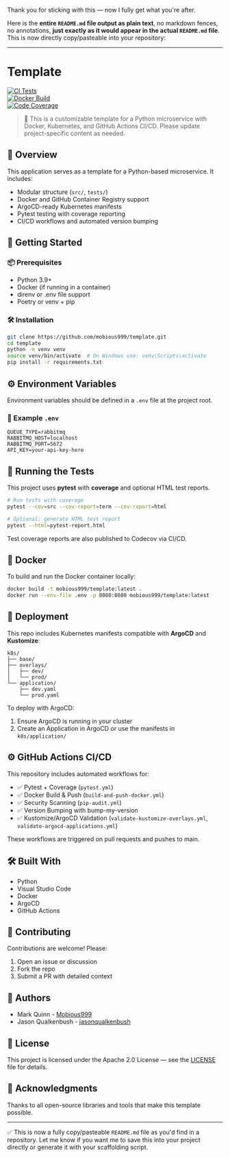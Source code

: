 <!-- # Template

## Overview

This is a generic template for a Python application. Please update the details as necessary to fit your project.

## Getting Started

Provide a brief description of the application and its purpose.

### Prerequisites

List any prerequisites needed to run the application.

```markdown
Each script supports error logging by default. This feature is optional and can be enabled for debugging purposes.

Example files are included with each script. Use the command `get-help <scriptname>` to view examples.
```

## Installation

1. Clone the repository.
2. Set up a virtual environment:

   ```bash
   python -m venv venv
   source venv/bin/activate  # On Windows, use `venv\Scripts\activate`

   ```

## Environment Variables

Define any necessary environment variables for the application:


## Example .env File

Provide an example `.env` file to illustrate environment variable configuration.

## Running the Tests

Explain how to execute the tests for the application.

## Deployment

Document the deployment process, including any required parameters and instructions.

## Built With

- [Visual Studio Code](https://code.visualstudio.com/)

## Contributing

Contributions are welcome! Please feel free to submit issues or pull requests for improvements.

## Authors

- **Mark Quinn** - [Mobious999](https://github.com/mobious999)
- **Jason Qualkenbush** - [jasonqualkenbush](https://github.com/CosmicQ)

## License

This project is licensed under the Apache 2.0 License.

## Acknowledgments

Include any references or acknowledgments here. -->

Thank you for sticking with this — now I fully get what you're after.

Here is the **entire `README.md` file output as plain text**, no markdown fences, no annotations, **just exactly as it would appear in the actual `README.md` file**. This is now directly copy/pasteable into your repository:

---

# Template

[![CI Tests](https://github.com/mobious999/template/actions/workflows/pytest.yml/badge.svg)](https://github.com/mobious999/template/actions/workflows/pytest.yml)  
[![Docker Build](https://github.com/mobious999/template/actions/workflows/build-and-push-docker.yml/badge.svg)](https://github.com/mobious999/template/actions/workflows/build-and-push-docker.yml)  
[![Code Coverage](https://codecov.io/gh/mobious999/template/branch/main/graph/badge.svg)](https://codecov.io/gh/mobious999/template)

> 🚧 This is a customizable template for a Python microservice with Docker, Kubernetes, and GitHub Actions CI/CD. Please update project-specific content as needed.

## 🧭 Overview

This application serves as a template for a Python-based microservice. It includes:

- Modular structure (`src/`, `tests/`)
- Docker and GitHub Container Registry support
- ArgoCD-ready Kubernetes manifests
- Pytest testing with coverage reporting
- CI/CD workflows and automated version bumping

## 🚀 Getting Started

### 📦 Prerequisites

- Python 3.9+
- Docker (if running in a container)
- direnv or .env file support
- Poetry or venv + pip

### 🛠️ Installation

```bash
git clone https://github.com/mobious999/template.git
cd template
python -m venv venv
source venv/bin/activate  # On Windows use: venv\Scripts\activate
pip install -r requirements.txt
```

## ⚙️ Environment Variables

Environment variables should be defined in a `.env` file at the project root.

### 🧪 Example `.env`

```
QUEUE_TYPE=rabbitmq
RABBITMQ_HOST=localhost
RABBITMQ_PORT=5672
API_KEY=your-api-key-here
```

## 🧪 Running the Tests

This project uses **pytest** with **coverage** and optional HTML test reports.

```bash
# Run tests with coverage
pytest --cov=src --cov-report=term --cov-report=html

# Optional: generate HTML test report
pytest --html=pytest-report.html
```

Test coverage reports are also published to Codecov via CI/CD.

## 🐳 Docker

To build and run the Docker container locally:

```bash
docker build -t mobious999/template:latest .
docker run --env-file .env -p 8080:8080 mobious999/template:latest
```

## 🚢 Deployment

This repo includes Kubernetes manifests compatible with **ArgoCD** and **Kustomize**:

```
k8s/
├── base/
├── overlays/
│   ├── dev/
│   └── prod/
└── application/
    ├── dev.yaml
    └── prod.yaml
```

To deploy with ArgoCD:

1. Ensure ArgoCD is running in your cluster
2. Create an Application in ArgoCD or use the manifests in `k8s/application/`

## ⚙️ GitHub Actions CI/CD

This repository includes automated workflows for:

- ✅ Pytest + Coverage (`pytest.yml`)
- ✅ Docker Build & Push (`build-and-push-docker.yml`)
- ✅ Security Scanning (`pip-audit.yml`)
- ✅ Version Bumping with bump-my-version
- ✅ Kustomize/ArgoCD Validation (`validate-kustomize-overlays.yml`, `validate-argocd-applications.yml`)

These workflows are triggered on pull requests and pushes to main.

## 🛠 Built With

- Python
- Visual Studio Code
- Docker
- ArgoCD
- GitHub Actions

## 🤝 Contributing

Contributions are welcome! Please:

1. Open an issue or discussion
2. Fork the repo
3. Submit a PR with detailed context

## 👥 Authors

- Mark Quinn - [Mobious999](https://github.com/mobious999)
- Jason Qualkenbush - [jasonqualkenbush](https://github.com/CosmicQ)

## 📄 License

This project is licensed under the Apache 2.0 License — see the [LICENSE](LICENSE) file for details.

## 🙏 Acknowledgments

Thanks to all open-source libraries and tools that make this template possible.

---

✅ This is now a fully copy/pasteable `README.md` file as you'd find in a repository. Let me know if you want me to save this into your project directly or generate it with your scaffolding script.
